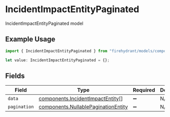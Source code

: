 # IncidentImpactEntityPaginated

IncidentImpactEntityPaginated model

## Example Usage

```typescript
import { IncidentImpactEntityPaginated } from "firehydrant/models/components";

let value: IncidentImpactEntityPaginated = {};
```

## Fields

| Field                                                                                      | Type                                                                                       | Required                                                                                   | Description                                                                                |
| ------------------------------------------------------------------------------------------ | ------------------------------------------------------------------------------------------ | ------------------------------------------------------------------------------------------ | ------------------------------------------------------------------------------------------ |
| `data`                                                                                     | [components.IncidentImpactEntity](../../models/components/incidentimpactentity.md)[]       | :heavy_minus_sign:                                                                         | N/A                                                                                        |
| `pagination`                                                                               | [components.NullablePaginationEntity](../../models/components/nullablepaginationentity.md) | :heavy_minus_sign:                                                                         | N/A                                                                                        |